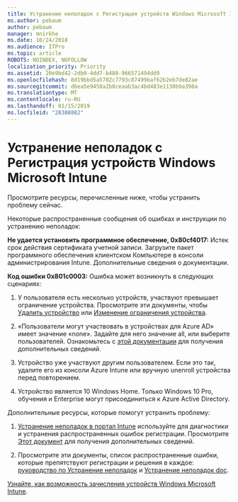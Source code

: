 ```yaml
---
title: Устранение неполадок с Регистрация устройств Windows Microsoft Intune
ms.author: pebaum
author: pebaum
manager: mnirkhe
ms.date: 10/24/2018
ms.audience: ITPro
ms.topic: article
ROBOTS: NOINDEX, NOFOLLOW
localization_priority: Priority
ms.assetid: 20e9bd42-2db0-4dd7-b480-966571494dd9
ms.openlocfilehash: 8d19bbd5a5782c7793c87499baf62b2eb7de82ae
ms.sourcegitcommit: d6ea5e9458a2b8ceaab3ac4bd483e1130b9a398a
ms.translationtype: MT
ms.contentlocale: ru-RU
ms.lasthandoff: 01/15/2019
ms.locfileid: "28308882"
---
```

# <a name="troubleshoot-issues-with-enrolling-windows-devices-in-microsoft-intune"></a>Устранение неполадок с Регистрация устройств Windows Microsoft Intune

Просмотрите ресурсы, перечисленные ниже, чтобы устранить проблему сейчас. 
  
Некоторые распространенные сообщения об ошибках и инструкции по устранению неполадок:
  
 **Не удается установить программное обеспечение, 0x80cf4017:** Истек срок действия сертификата учетной записи. Загрузите пакет программного обеспечения клиентском Компьютере в консоли администрирования Intune. Дополнительные сведения о документации. 
  
 **Код ошибки 0x801c0003:** Ошибка может возникнуть в следующих сценариях: 
  
1. У пользователя есть несколько устройств, участвуют превышает ограничение устройства. Просмотрите эти документы, чтобы [Удалить устройство](https://docs.microsoft.com/en-us/intune/devices-wipe) или [Изменение ограничения устройства](https://docs.microsoft.com/en-us/intune/enrollment-restrictions-set#set-device-limit-restrictions).
    
2. «Пользователи могут участвовать в устройствах для Azure AD» имеет значение «none». Задайте для него значение all, или выберите пользователей. Ознакомьтесь с [этой документации](https://docs.microsoft.com/en-us/azure/active-directory/device-management-azure-portal#configure-device-settings) для получения дополнительных сведений. 
    
3. Устройство уже участвуют другим пользователем. Если это так, удалите его из консоли Azure Intune или вручную unenroll устройства перед повторением.
    
4. Устройство является 10 Windows Home. Только Windows 10 Pro, обучения и Enterprise могут присоединиться к Azure Active Directory.
    
Дополнительные ресурсы, которые помогут устранить проблему:
  
1. [Устранение неполадок в портал Intune](https://devicemanagement.microsoft.com/#blade/Microsoft_Intune_DeviceSettings/TroubleshootBlade) используйте для диагностики и устранения распространенных ошибок регистрации. Просмотрите [Этот документ](https://docs.microsoft.com/en-us/intune/help-desk-operators) для получения дополнительных сведений. 
    
2. Просмотрите эти документы, список распространенные ошибки, которые препятствуют регистрации и решения в каждое: [руководство по Устранение неполадок](https://support.microsoft.com/en-us/help/4089533/troubleshooting-windows-device-enrollment-problems-in-microsoft-intune) и [Устранение неполадок doc](https://docs.microsoft.com/en-us/intune-classic/troubleshoot/troubleshoot-device-enrollment-in-intune).
    
[Узнайте, как возможность зачисления устройств Windows Microsoft Intune](https://docs.microsoft.com/en-us/intune/windows-enroll).
  

